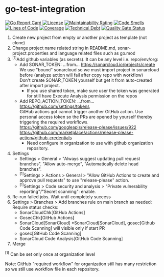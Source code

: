 # go-test-integration
[![Go Report Card](https://goreportcard.com/badge/github.com/zev-zakaryan/go-test-integration)](https://goreportcard.com/report/github.com/zev-zakaryan/go-test-integration)
[![License](https://img.shields.io/badge/License-Apache%202.0-blue.svg)](https://github.com/zev-zakaryan/go-test-integration/blob/main/LICENSE)
[![Maintainability Rating](https://sonarcloud.io/api/project_badges/measure?project=zev-zakaryan_go-test-integration&metric=sqale_rating)](https://sonarcloud.io/summary/new_code?id=zev-zakaryan_go-test-integration)
[![Code Smells](https://sonarcloud.io/api/project_badges/measure?project=zev-zakaryan_go-test-integration&metric=code_smells)](https://sonarcloud.io/summary/new_code?id=zev-zakaryan_go-test-integration)
[![Lines of Code](https://sonarcloud.io/api/project_badges/measure?project=zev-zakaryan_go-test-integration&metric=ncloc)](https://sonarcloud.io/summary/new_code?id=zev-zakaryan_go-test-integration)
[![Coverage](https://sonarcloud.io/api/project_badges/measure?project=zev-zakaryan_go-test-integration&metric=coverage)](https://sonarcloud.io/summary/new_code?id=zev-zakaryan_go-test-integration)
[![Technical Debt](https://sonarcloud.io/api/project_badges/measure?project=zev-zakaryan_go-test-integration&metric=sqale_index)](https://sonarcloud.io/summary/new_code?id=zev-zakaryan_go-test-integration)
[![Quality Gate Status](https://sonarcloud.io/api/project_badges/measure?project=zev-zakaryan_go-test-integration&metric=alert_status)](https://sonarcloud.io/summary/new_code?id=zev-zakaryan_go-test-integration)

1. Create new project from empty or another project as template (not clone)
2. Change project name related string in README.md, sonar-project.properties and language related files such as go.mod
3. <sup>[1]</sup>Add github variables (as secrets). It can be any level i.e. repo/env/org:
    - Add SONAR_TOKEN: ...from... https://sonarcloud.io/projects/create  
    We use "bound" sonarcloud so we must import project in sonarcloud before (analyze action will fail after copy repo with workflow)  
    Don't create SONAR_TOKEN yourself but get it from auto-created after import project.
        * If you use shared token, make sure user the token was generated for still have Execute Analysis permission on the repos
    - Add REPO_ACTION_TOKEN: ...from... https://github.com/settings/tokens  
    GitHub actions got cannot trigger another GitHub action. Use personal access token so the PRs are opened by yourself thereby triggering the required workflows.  
    https://github.com/googleapis/release-please/issues/922  
    https://github.com/marketplace/actions/release-please-action#github-credentials
        * Need configure in organization to use with github organization repository.
4. Settings
    - Settings > General > "Always suggest updating pull request branches", "Allow auto-merge", "Automatically delete head branches".
    - <sup>[1]</sup>Settings > Actions > General > "Allow GitHub Actions to create and approve pull requests" to use "release-please" action.
    - <sup>[1]</sup>Settings > Code security and analysis > "Private vulnerability reporting"/"Secret scanning": enable.
5. Re-run failed jobs. Wait until completely success
6. Settings > Branches > Add branches rule on main branch as needed:  
    Require status checks:
    - SonarCloudChk[GitHub Actions]
    - GosecChk[GitHub Actions]
    - SonarCloud[SonarCloud] *SonarCloud[SonarCloud], gosec[Github Code Scanning] will visible only if start PR
    - gosec[GitHub Code Scanning]
    - SonarCloud Code Analysis[GitHub Code Scanning]
7. Merge


<sup>[1]</sup> Can be set only once at organization level

Note: GitHub "required workflow" for organization still has many restriction so we still use workflow file in each repository.
